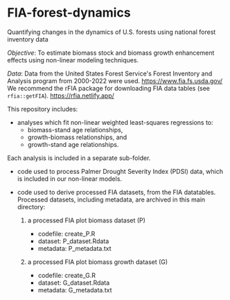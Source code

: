 # FIA-forest-dynamics

Quantifying changes in the dynamics of U.S. forests using national forest inventory data

*Objective*:  To estimate biomass stock and biomass growth enhancement effects using non-linear modeling techniques. 

*Data*:  Data from the United States Forest Service's Forest Inventory and Analysis program from 2000-2022 were used. https://www.fia.fs.usda.gov/
We recommend the rFIA package for downloading FIA data tables (see `rfia::getFIA`).  https://rfia.netlify.app/ 

This repository includes: 

* analyses which fit non-linear weighted least-squares regressions to: 
    - biomass-stand age relationships, 
    - growth-biomass relationships, and 
    - growth-stand age relationships.

Each analysis is included in a separate sub-folder.


* code used to process Palmer Drought Severity Index (PDSI) data, which is included in our non-linear models.
 
 
* code used to derive processed FIA datasets, from the FIA datatables.  Processed datasets, including metadata, are archived in this main directory:
    1.  a processed FIA plot biomass dataset (P)
        - codefile: create_P.R
        - dataset: P_dataset.Rdata
        - metadata: P_metadata.txt
    
    2.  a processed FIA plot biomass growth dataset (G)
        - codefile: create_G.R
        - dataset: G_dataset.Rdata
        - metadata: G_metadata.txt

